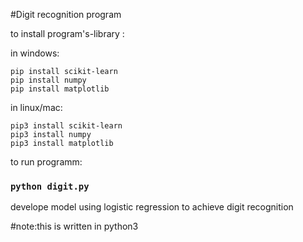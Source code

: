 #Digit recognition program

to install program's-library :

in windows:

```
pip install scikit-learn
pip install numpy
pip install matplotlib
```
in linux/mac:

```
pip3 install scikit-learn
pip3 install numpy
pip3 install matplotlib
```

to run programm:

### `python digit.py`

develope model using logistic regression to achieve digit recognition

#note:this is written in python3


